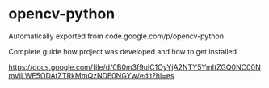 # opencv-python
Automatically exported from code.google.com/p/opencv-python


Complete guide how project was developed and how to get installed. 

https://docs.google.com/file/d/0B0m3f9uIC1OyYjA2NTY5YmItZGQ0NC00NmViLWE5ODAtZTRkMmQzNDE0NGYw/edit?hl=es
